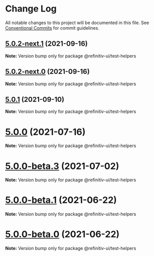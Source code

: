# Change Log

All notable changes to this project will be documented in this file.
See [Conventional Commits](https://conventionalcommits.org) for commit guidelines.

## [5.0.2-next.1](https://git.sami.int.thomsonreuters.com/elf/refinitiv-ui/compare/@refinitiv-ui/test-helpers@5.0.2-next.0...@refinitiv-ui/test-helpers@5.0.2-next.1) (2021-09-16)

**Note:** Version bump only for package @refinitiv-ui/test-helpers





## [5.0.2-next.0](https://git.sami.int.thomsonreuters.com/elf/refinitiv-ui/compare/@refinitiv-ui/test-helpers@5.0.1...@refinitiv-ui/test-helpers@5.0.2-next.0) (2021-09-16)

**Note:** Version bump only for package @refinitiv-ui/test-helpers





## [5.0.1](https://git.sami.int.thomsonreuters.com/elf/refinitiv-ui/compare/@refinitiv-ui/test-helpers@5.0.0...@refinitiv-ui/test-helpers@5.0.1) (2021-09-10)

**Note:** Version bump only for package @refinitiv-ui/test-helpers





# [5.0.0](https://git.sami.int.thomsonreuters.com/elf/refinitiv-ui/compare/@refinitiv-ui/test-helpers@5.0.0-beta.3...@refinitiv-ui/test-helpers@5.0.0) (2021-07-16)

**Note:** Version bump only for package @refinitiv-ui/test-helpers





# [5.0.0-beta.3](https://git.sami.int.thomsonreuters.com/elf/refinitiv-ui/compare/@refinitiv-ui/test-helpers@5.0.0-beta.1...@refinitiv-ui/test-helpers@5.0.0-beta.3) (2021-07-02)

**Note:** Version bump only for package @refinitiv-ui/test-helpers

# [5.0.0-beta.1](https://git.sami.int.thomsonreuters.com/elf/refinitiv-ui/compare/@refinitiv-ui/test-helpers@5.0.0-beta.0...@refinitiv-ui/test-helpers@5.0.0-beta.1) (2021-06-22)

**Note:** Version bump only for package @refinitiv-ui/test-helpers

# [5.0.0-beta.0](https://git.sami.int.thomsonreuters.com/elf/refinitiv-ui/compare/@refinitiv-ui/test-helpers@5.0.0-alpha.5...@refinitiv-ui/test-helpers@5.0.0-beta.0) (2021-06-22)

**Note:** Version bump only for package @refinitiv-ui/test-helpers

